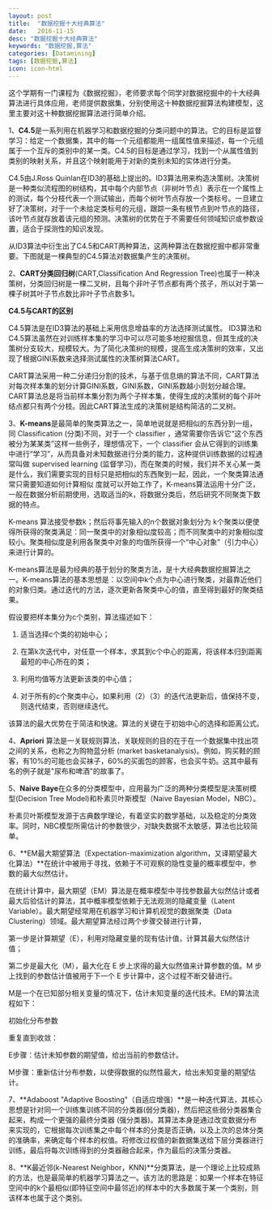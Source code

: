 ```yaml
---
layout: post
title:  "数据挖掘十大经典算法"
date:   2016-11-15
desc: "数据挖掘十大经典算法"
keywords: "数据挖掘,算法"
categories: [Datamining]
tags: [数据挖掘,算法]
icon: icon-html
---
```


这个学期有一门课程为《数据挖掘》，老师要求每个同学对数据挖掘中的十大经典算法进行具体应用，老师提供数据集，分别使用这十种数据挖掘算法构建模型，这里主要对这十种数据挖掘算法进行简单介绍。

1、**C4.5**是一系列用在机器学习和数据挖掘的分类问题中的算法。它的目标是监督学习：给定一个数据集，其中的每一个元组都能用一组属性值来描述，每一个元组属于一个互斥的类别中的某一类。C4.5的目标是通过学习，找到一个从属性值到类别的映射关系，并且这个映射能用于对新的类别未知的实体进行分类。
 
C4.5由J.Ross Quinlan在ID3的基础上提出的。ID3算法用来构造决策树。决策树是一种类似流程图的树结构，其中每个内部节点（非树叶节点）表示在一个属性上的测试，每个分枝代表一个测试输出，而每个树叶节点存放一个类标号。一旦建立好了决策树，对于一个未给定类标号的元组，跟踪一条有根节点到叶节点的路径，该叶节点就存放着该元组的预测。决策树的优势在于不需要任何领域知识或参数设置，适合于探测性的知识发现。
 
从ID3算法中衍生出了C4.5和CART两种算法，这两种算法在数据挖掘中都非常重要。下图就是一棵典型的C4.5算法对数据集产生的决策树。
 
2、**CART分类回归树**(CART,Classification And Regression Tree)也属于一种决策树，分类回归树是一棵二叉树，且每个非叶子节点都有两个孩子，所以对于第一棵子树其叶子节点数比非叶子节点数多1。
 
**C4.5与CART的区别**

C4.5算法是在ID3算法的基础上采用信息增益率的方法选择测试属性。 ID3算法和C4.5算法虽然在对训练样本集的学习中可以尽可能多地挖掘信息，但其生成的决策树分支较大，规模较大。为了简化决策树的规模，提高生成决策树的效率，又出现了根据GINI系数来选择测试属性的决策树算法CART。

CART算法采用一种二分递归分割的技术，与基于信息熵的算法不同，CART算法对每次样本集的划分计算GINI系数，GINI系数，GINI系数越小则划分越合理。CART算法总是将当前样本集分割为两个子样本集，使得生成的决策树的每个非叶结点都只有两个分枝。因此CART算法生成的决策树是结构简洁的二叉树。
 
3、**K-means**是最简单的聚类算法之一，简单地说就是把相似的东西分到一组，同 Classification (分类)不同，对于一个 classifier ，通常需要你告诉它“这个东西被分为某某类”这样一些例子，理想情况下，一个 classifier 会从它得到的训练集中进行“学习”，从而具备对未知数据进行分类的能力，这种提供训练数据的过程通常叫做 supervised learning (监督学习)，而在聚类的时候，我们并不关心某一类是什么，我们需要实现的目标只是把相似的东西聚到一起，因此，一个聚类算法通常只需要知道如何计算相似 度就可以开始工作了，K-means算法运用十分广泛，一般在数据分析前期使用，选取适当的k，将数据分类后，然后研究不同聚类下数据的特点。

K-means 算法接受参数k；然后将事先输入的n个数据对象划分为 k个聚类以便使得所获得的聚类满足：同一聚类中的对象相似度较高；而不同聚类中的对象相似度较小。聚类相似度是利用各聚类中对象的均值所获得一个“中心对象”（引力中心）来进行计算的。

K-means算法是最为经典的基于划分的聚类方法，是十大经典数据挖掘算法之一。K-means算法的基本思想是：以空间中k个点为中心进行聚类，对最靠近他们的对象归类。通过迭代的方法，逐次更新各聚类中心的值，直至得到最好的聚类结果。

假设要把样本集分为c个类别，算法描述如下：

1. 适当选择c个类的初始中心；

1.	在第k次迭代中，对任意一个样本，求其到c个中心的距离，将该样本归到距离最短的中心所在的类；

1. 利用均值等方法更新该类的中心值；

1. 对于所有的c个聚类中心，如果利用（2）（3）的迭代法更新后，值保持不变，则迭代结束，否则继续迭代。

该算法的最大优势在于简洁和快速。算法的关键在于初始中心的选择和距离公式。
 
4、**Apriori** 算法是一关联规则算法，关联规则的目的在于在一个数据集中找出项之间的关系，也称之为购物蓝分析 (market basketanalysis)。例如，购买鞋的顾客，有10%的可能也会买袜子，60%的买面包的顾客，也会买牛奶。这其中最有名的例子就是"尿布和啤酒"的故事了。
 
5、**Naive Baye**在众多的分类模型中，应用最为广泛的两种分类模型是决策树模型(Decision Tree Model)和朴素贝叶斯模型（Naive Bayesian Model，NBC）。

朴素贝叶斯模型发源于古典数学理论，有着坚实的数学基础，以及稳定的分类效率。同时，NBC模型所需估计的参数很少，对缺失数据不太敏感，算法也比较简单。
 
6、**EM最大期望算法（Expectation-maximization algorithm，又译期望最大化算法）**在统计中被用于寻找，依赖于不可观察的隐性变量的概率模型中，参数的最大似然估计。

在统计计算中，最大期望（EM）算法是在概率模型中寻找参数最大似然估计或者最大后验估计的算法，其中概率模型依赖于无法观测的隐藏变量（Latent Variable）。最大期望经常用在机器学习和计算机视觉的数据聚类（Data Clustering）领域。最大期望算法经过两个步骤交替进行计算，

第一步是计算期望（E），利用对隐藏变量的现有估计值，计算其最大似然估计值；

第二步是最大化（M），最大化在 E 步上求得的最大似然值来计算参数的值。M 步上找到的参数估计值被用于下一个 E 步计算中，这个过程不断交替进行。

M是一个在已知部分相关变量的情况下，估计未知变量的迭代技术。EM的算法流程如下：

初始化分布参数

重复直到收敛：

E步骤：估计未知参数的期望值，给出当前的参数估计。

M步骤：重新估计分布参数，以使得数据的似然性最大，给出未知变量的期望估计。
 
7、**Adaboost "Adaptive Boosting"（自适应增强）**是一种迭代算法，其核心思想是针对同一个训练集训练不同的分类器(弱分类器)，然后把这些弱分类器集合起来，构成一个更强的最终分类器 (强分类器)。其算法本身是通过改变数据分布来实现的，它根据每次训练集之中每个样本的分类是否正确，以及上次的总体分类的准确率，来确定每个样本的权值。将修改过权值的新数据集送给下层分类器进行训练，最后将每次训练得到的分类器融合起来，作为最后的决策分类器。
 
8、**K最近邻(k-Nearest  Neighbor，KNN)**分类算法，是一个理论上比较成熟的方法，也是最简单的机器学习算法之一。该方法的思路是：如果一个样本在特征空间中的k个最相似(即特征空间中最邻近)的样本中的大多数属于某一个类别，则该样本也属于这个类别。